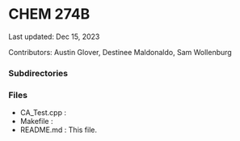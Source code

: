 # CHEM 274B

Last updated: Dec 15, 2023

Contributors: Austin Glover, Destinee Maldonaldo, Sam Wollenburg

### Subdirectories

### Files

- CA_Test.cpp :
- Makefile :
- README.md : This file.
